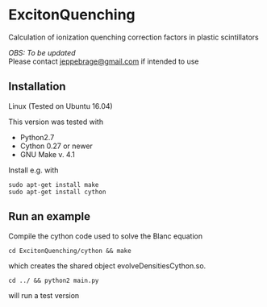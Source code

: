 # ExcitonQuenching
Calculation of ionization quenching correction factors in plastic scintillators

_OBS: To be updated_  
Please contact jeppebrage@gmail.com if intended to use

## Installation
Linux (Tested on Ubuntu 16.04)

This version was tested with

* Python2.7
* Cython 0.27 or newer 
* GNU Make v. 4.1

Install e.g. with

```
sudo apt-get install make
sudo apt-get install cython
```
## Run an example

Compile the cython code used to solve the Blanc equation
```
cd ExcitonQuenching/cython && make
```
which creates the shared object evolveDensitiesCython.so.
```
cd ../ && python2 main.py
```
will run a test version




